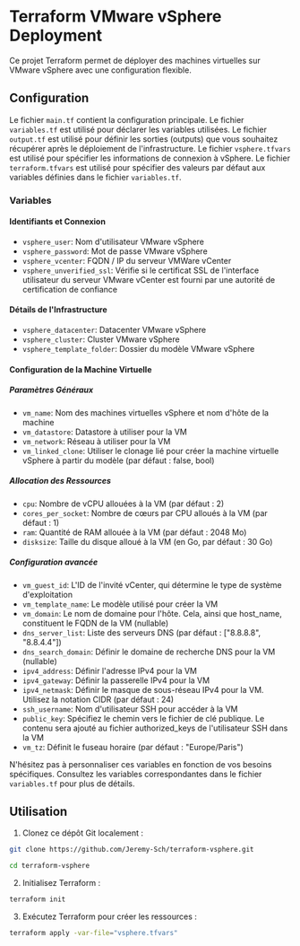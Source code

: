 # Terraform VMware vSphere Deployment

Ce projet Terraform permet de déployer des machines virtuelles sur VMware vSphere avec une configuration flexible.

## Configuration

Le fichier `main.tf` contient la configuration principale. 
Le fichier `variables.tf` est utilisé pour déclarer les variables utilisées.
Le fichier `output.tf` est utilisé pour définir les sorties (outputs) que vous souhaitez récupérer après le déploiement de l'infrastructure.
Le fichier `vsphere.tfvars` est utilisé pour spécifier les informations de connexion à vSphere.
Le fichier `terraform.tfvars` est utilisé pour spécifier des valeurs par défaut aux variables définies dans le fichier `variables.tf`.

### Variables

#### Identifiants et Connexion

- `vsphere_user`: Nom d'utilisateur VMware vSphere 
- `vsphere_password`: Mot de passe VMware vSphere 
- `vsphere_vcenter`: FQDN / IP du serveur VMWare vCenter 
- `vsphere_unverified_ssl`: Vérifie si le certificat SSL de l'interface utilisateur du serveur VMware vCenter est fourni par une autorité de certification de confiance 

#### Détails de l'Infrastructure

- `vsphere_datacenter`: Datacenter VMware vSphere
- `vsphere_cluster`: Cluster VMware vSphere
- `vsphere_template_folder`: Dossier du modèle VMware vSphere

#### Configuration de la Machine Virtuelle

##### Paramètres Généraux

- `vm_name`: Nom des machines virtuelles vSphere et nom d'hôte de la machine
- `vm_datastore`: Datastore à utiliser pour la VM
- `vm_network`: Réseau à utiliser pour la VM
- `vm_linked_clone`: Utiliser le clonage lié pour créer la machine virtuelle vSphere à partir du modèle (par défaut : false, bool)

##### Allocation des Ressources

- `cpu`: Nombre de vCPU allouées à la VM (par défaut : 2)
- `cores_per_socket`: Nombre de cœurs par CPU alloués à la VM (par défaut : 1)
- `ram`: Quantité de RAM allouée à la VM (par défaut : 2048 Mo)
- `disksize`: Taille du disque alloué à la VM (en Go, par défaut : 30 Go)

##### Configuration avancée

- `vm_guest_id`: L'ID de l'invité vCenter, qui détermine le type de système d'exploitation
- `vm_template_name`: Le modèle utilisé pour créer la VM
- `vm_domain`: Le nom de domaine pour l'hôte. Cela, ainsi que host_name, constituent le FQDN de la VM (nullable)
- `dns_server_list`: Liste des serveurs DNS (par défaut : ["8.8.8.8", "8.8.4.4"])
- `dns_search_domain`: Définir le domaine de recherche DNS pour la VM (nullable)
- `ipv4_address`: Définir l'adresse IPv4 pour la VM
- `ipv4_gateway`: Définir la passerelle IPv4 pour la VM
- `ipv4_netmask`: Définir le masque de sous-réseau IPv4 pour la VM. Utilisez la notation CIDR (par défaut : 24)
- `ssh_username`: Nom d'utilisateur SSH pour accéder à la VM 
- `public_key`: Spécifiez le chemin vers le fichier de clé publique. Le contenu sera ajouté au fichier authorized_keys de l'utilisateur SSH dans la VM
- `vm_tz`: Définit le fuseau horaire (par défaut : "Europe/Paris")

N'hésitez pas à personnaliser ces variables en fonction de vos besoins spécifiques. Consultez les variables correspondantes dans le fichier `variables.tf` pour plus de détails.

## Utilisation

1. Clonez ce dépôt Git localement :
```bash
git clone https://github.com/Jeremy-Sch/terraform-vsphere.git
```
```bash
cd terraform-vsphere
```
2. Initialisez Terraform :
```bash
terraform init
```
3. Exécutez Terraform pour créer les ressources :
```bash
terraform apply -var-file="vsphere.tfvars"
```
